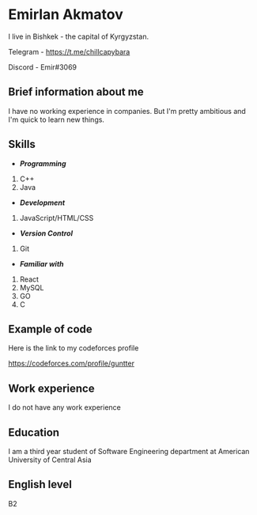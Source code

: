 # Emirlan Akmatov

I live in Bishkek - the capital of Kyrgyzstan. 

Telegram - https://t.me/chillcapybara 

Discord - Emir#3069 

## Brief information about me
I have no working experience in companies. But I'm pretty ambitious and I'm quick to learn new things.

## Skills

* ***Programming***

 1. C++
 2. Java


 
* ***Development***

 1. JavaScript/HTML/CSS
 
* ***Version Control***

 1. Git

* ***Familiar with***
 1. React
 2. MySQL
 3. GO
 4. C


## Example of code
Here is the link to my codeforces profile

https://codeforces.com/profile/guntter

## Work experience
I do not have any work experience

## Education
I am a third year student of Software Engineering department at American University of Central Asia

## English level
B2




